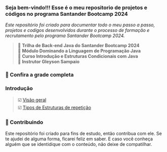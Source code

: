 
### Seja bem-vindo!!! Esse é o meu repositorio de projetos e códigos no programa Santander Bootcamp 2024
_Este repositório foi criado para documentar todo o meu passo a passo, projetos e codigos desenvolvidos durante o processo de formação e recrutamento pelo programa Santander Bootcamp 2024._

> 📌  <strong>Trilha de Back-end Java do Santander Bootcamp 2024</strong>  
> 📌  <strong>Módulo Dominando a Linguagem de Programação Java</strong>  
> 📌  <strong>Curso Introdução e Estruturas Condicionais com Java</strong>  
> 📌  <strong>Instrutor Gleyson Sampaio</strong>  


### 🚦 Confira a grade completa

### Introdução  
> ☑️ [Visão geral]()  
> ☑️ [Tipos de Estruturas de repetição]()



### 🤝 Contribuindo
Este repositório foi criado para fins de estudo, então contribua com ele. Se te ajudei de alguma forma, ficarei feliz em
saber. E caso você conheça alguém que se identidique com o conteúdo, não deixe de compatilhar.
